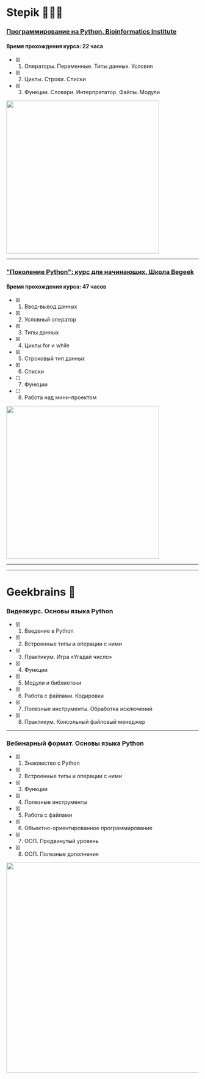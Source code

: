 # Stepik 👩🏽‍💻


### [Программирование на Python. Bioinformatics Institute](https://stepik.org/course/67/info)
#### Время прохождения курса: 22 часа
- [x] 1. Операторы. Переменные. Типы данных. Условия
- [x] 2. Циклы. Строки. Списки
- [x] 3. Функции. Словари. Интерпретатор. Файлы. Модули
<img src="https://github.com/Christinayar/Python_Basics/blob/master/stepik-certificate-bioinformatics.jpg" width="400">

***
### ["Поколение Python": курс для начинающих. Школа Begeek](https://stepik.org/course/58852/info)
#### Время прохождения курса: 47 часов
- [x] 1. Ввод-вывод данных
- [x] 2. Условный оператор
- [x] 3. Типы данных
- [x] 4. Циклы for и while
- [x] 5. Строковый тип данных
- [x] 6. Списки
- [ ] 7. Функции
- [ ] 8. Работа над мини-проектом
<img src="https://github.com/Christinayar/Python_Basics/blob/master/stepik-certificate.jpg?raw=true" width="400">

***
***
# Geekbrains 📙

### Видеокурс. Основы языка Python
- [x] 1. Введение в Python
- [x] 2. Встроенные типы и операции с ними
- [x] 3. Практикум. Игра «Угадай число»
- [x] 4. Функции
- [x] 5. Модули и библиотеки
- [x] 6. Работа с файлами. Кодировки
- [x] 7. Полезные инструменты. Обработка исключений
- [x] 8. Практикум. Консольный файловый менеджер

***
### Вебинарный формат. Основы языка Python
- [x] 1. Знакомство с Python
- [x] 2. Встроенные типы и операции с ними
- [x] 3. Функции
- [x] 4. Полезные инструменты
- [x] 5. Работа с файлами
- [x] 6. Объектно-ориентированное программирование
- [x] 7. ООП. Продвинутый уровень
- [x] 8. ООП. Полезные дополнения
<img src= "https://geekbrains.ru/go/BDGXkl" width="550">
